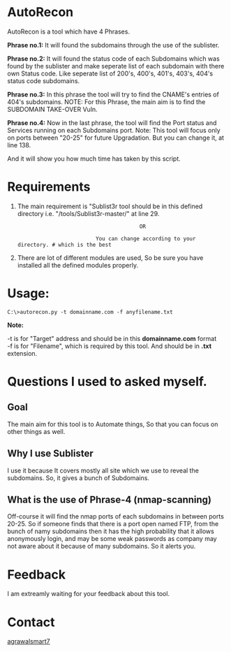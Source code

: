 # AutoRecon

AutoRecon is a tool which have 4 Phrases.

<b>Phrase no.1:</b> It will found the subdomains through the use of the sublister.

<b>Phrase no.2:</b> It will found the status code of each Subdomains which was found by the sublister and make seperate list of each subdomain with there own Status code. Like seperate list of 200's, 400's, 401's, 403's, 404's status code subdomains.

<b>Phrase no.3:</b> In this phrase the tool will try to find the CNAME's entries of 404's subdomains. NOTE: For this Phrase, the main aim is to  find the SUBDOMAIN TAKE-OVER Vuln.

<b>Phrase no.4:</b> Now in the last phrase, the tool will find the Port status and Services running on each Subdomains port. Note: This tool will focus only on ports between "20-25" for future Upgradation. But you can change it, at line 138.

And it will show you how much time has taken by this script.


# Requirements

1. The main requirement is "Sublist3r tool should be in this defined directory i.e. "/tools/Sublist3r-master/" at line 29.

                                              OR
                                                  
                                You can change according to your directory. # which is the best
                                
2. There are lot of different modules are used, So be sure you have installed all the defined modules properly.


# Usage: 

`C:\>autorecon.py -t domainname.com -f anyfilename.txt`

**Note:** 

-t is for "Target" address and should be in this **domainname.com** format
<br>-f is for "Filename", which is required by this tool. And should be in **.txt** extension.

# Questions I used to asked myself.

<h2> Goal </h2>

The main aim for this tool is to Automate things, So that you can focus on other things as well.

<h2> Why I use Sublister</h2>

I use it because It covers mostly all site which we use to reveal the subdomains. So, it gives a bunch of Subdomains.

<h2> What is the use of Phrase-4 (nmap-scanning)</h2>

Off-course it will find the nmap ports of each subdomains in between ports 20-25. So if someone finds that there is a port open named FTP, from the bunch of namy subdomains then it has the high probability that it allows anonymously login, and may be some weak passwords as company may not aware about it because of many subdomains. So it alerts you.

# Feedback

I am extreamly waiting for your feedback about this tool. 

# Contact


[agrawalsmart7](http://twitter.com/agrawalsmart7)


